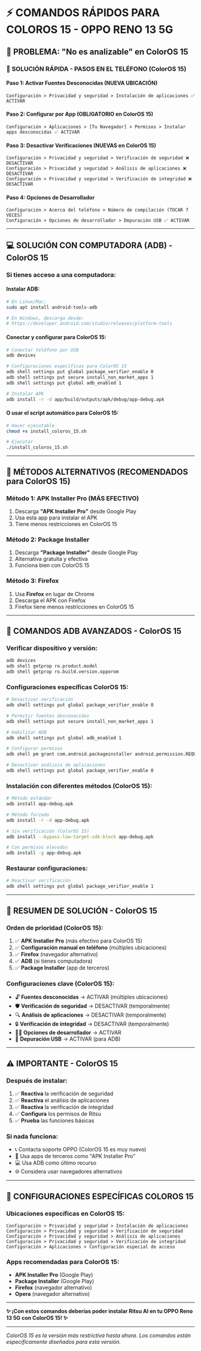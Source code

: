 # ⚡ COMANDOS RÁPIDOS PARA COLOROS 15 - OPPO RENO 13 5G

## 🚨 **PROBLEMA: "No es analizable" en ColorOS 15**

### 📱 **SOLUCIÓN RÁPIDA - PASOS EN EL TELÉFONO (ColorOS 15)**

#### **Paso 1: Activar Fuentes Desconocidas (NUEVA UBICACIÓN)**
```
Configuración > Privacidad y seguridad > Instalación de aplicaciones ✅ ACTIVAR
```

#### **Paso 2: Configurar por App (OBLIGATORIO en ColorOS 15)**
```
Configuración > Aplicaciones > [Tu Navegador] > Permisos > Instalar apps desconocidas ✅ ACTIVAR
```

#### **Paso 3: Desactivar Verificaciones (NUEVAS en ColorOS 15)**
```
Configuración > Privacidad y seguridad > Verificación de seguridad ❌ DESACTIVAR
Configuración > Privacidad y seguridad > Análisis de aplicaciones ❌ DESACTIVAR
Configuración > Privacidad y seguridad > Verificación de integridad ❌ DESACTIVAR
```

#### **Paso 4: Opciones de Desarrollador**
```
Configuración > Acerca del teléfono > Número de compilación (TOCAR 7 VECES)
Configuración > Opciones de desarrollador > Depuración USB ✅ ACTIVAR
```

---

## 💻 **SOLUCIÓN CON COMPUTADORA (ADB) - ColorOS 15**

### **Si tienes acceso a una computadora:**

#### **Instalar ADB:**
```bash
# En Linux/Mac:
sudo apt install android-tools-adb

# En Windows, descarga desde:
# https://developer.android.com/studio/releases/platform-tools
```

#### **Conectar y configurar para ColorOS 15:**
```bash
# Conectar teléfono por USB
adb devices

# Configuraciones específicas para ColorOS 15
adb shell settings put global package_verifier_enable 0
adb shell settings put secure install_non_market_apps 1
adb shell settings put global adb_enabled 1

# Instalar APK
adb install -r -d app/build/outputs/apk/debug/app-debug.apk
```

#### **O usar el script automático para ColorOS 15:**
```bash
# Hacer ejecutable
chmod +x install_coloros_15.sh

# Ejecutar
./install_coloros_15.sh
```

---

## 📱 **MÉTODOS ALTERNATIVOS (RECOMENDADOS para ColorOS 15)**

### **Método 1: APK Installer Pro (MÁS EFECTIVO)**
1. Descarga **"APK Installer Pro"** desde Google Play
2. Usa esta app para instalar el APK
3. Tiene menos restricciones en ColorOS 15

### **Método 2: Package Installer**
1. Descarga **"Package Installer"** desde Google Play
2. Alternativa gratuita y efectiva
3. Funciona bien con ColorOS 15

### **Método 3: Firefox**
1. Usa **Firefox** en lugar de Chrome
2. Descarga el APK con Firefox
3. Firefox tiene menos restricciones en ColorOS 15

---

## 🔧 **COMANDOS ADB AVANZADOS - ColorOS 15**

### **Verificar dispositivo y versión:**
```bash
adb devices
adb shell getprop ro.product.model
adb shell getprop ro.build.version.opporom
```

### **Configuraciones específicas ColorOS 15:**
```bash
# Desactivar verificación
adb shell settings put global package_verifier_enable 0

# Permitir fuentes desconocidas
adb shell settings put secure install_non_market_apps 1

# Habilitar ADB
adb shell settings put global adb_enabled 1

# Configurar permisos
adb shell pm grant com.android.packageinstaller android.permission.REQUEST_INSTALL_PACKAGES

# Desactivar análisis de aplicaciones
adb shell settings put global package_verifier_enable 0
```

### **Instalación con diferentes métodos (ColorOS 15):**
```bash
# Método estándar
adb install app-debug.apk

# Método forzado
adb install -r -d app-debug.apk

# Sin verificación (ColorOS 15)
adb install --bypass-low-target-sdk-block app-debug.apk

# Con permisos elevados
adb install -g app-debug.apk
```

### **Restaurar configuraciones:**
```bash
# Reactivar verificación
adb shell settings put global package_verifier_enable 1
```

---

## 🎯 **RESUMEN DE SOLUCIÓN - ColorOS 15**

### **Orden de prioridad (ColorOS 15):**
1. ✅ **APK Installer Pro** (más efectivo para ColorOS 15)
2. ✅ **Configuración manual en teléfono** (múltiples ubicaciones)
3. ✅ **Firefox** (navegador alternativo)
4. ✅ **ADB** (si tienes computadora)
5. ✅ **Package Installer** (app de terceros)

### **Configuraciones clave (ColorOS 15):**
- 🔓 **Fuentes desconocidas** → ACTIVAR (múltiples ubicaciones)
- 🛡️ **Verificación de seguridad** → DESACTIVAR (temporalmente)
- 🔍 **Análisis de aplicaciones** → DESACTIVAR (temporalmente)
- 🔒 **Verificación de integridad** → DESACTIVAR (temporalmente)
- 👨‍💻 **Opciones de desarrollador** → ACTIVAR
- 📱 **Depuración USB** → ACTIVAR (para ADB)

---

## ⚠️ **IMPORTANTE - ColorOS 15**

### **Después de instalar:**
1. ✅ **Reactiva** la verificación de seguridad
2. ✅ **Reactiva** el análisis de aplicaciones
3. ✅ **Reactiva** la verificación de integridad
4. ✅ **Configura** los permisos de Ritsu
5. ✅ **Prueba** las funciones básicas

### **Si nada funciona:**
- 📞 Contacta soporte OPPO (ColorOS 15 es muy nuevo)
- 🔧 Usa apps de terceros como "APK Installer Pro"
- 💻 Usa ADB como último recurso
- 🌐 Considera usar navegadores alternativos

---

## 🔧 **CONFIGURACIONES ESPECÍFICAS COLOROS 15**

### **Ubicaciones específicas en ColorOS 15:**
```
Configuración > Privacidad y seguridad > Instalación de aplicaciones
Configuración > Privacidad y seguridad > Verificación de seguridad
Configuración > Privacidad y seguridad > Análisis de aplicaciones
Configuración > Privacidad y seguridad > Verificación de integridad
Configuración > Aplicaciones > Configuración especial de acceso
```

### **Apps recomendadas para ColorOS 15:**
- **APK Installer Pro** (Google Play)
- **Package Installer** (Google Play)
- **Firefox** (navegador alternativo)
- **Opera** (navegador alternativo)

---

**✨ ¡Con estos comandos deberías poder instalar Ritsu AI en tu OPPO Reno 13 5G con ColorOS 15! ✨**

---

*ColorOS 15 es la versión más restrictiva hasta ahora. Los comandos están específicamente diseñados para esta versión.*